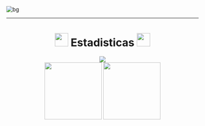 ![bg][banner-JairTorres1003Tec]

---
<h1 align="center">
  <img src="https://user-images.githubusercontent.com/83931760/168726968-149eb0fc-a4b6-44f1-861a-bc7c0c6eb009.gif" width="35">
  <span>Estadisticas</span>
  <img src="https://user-images.githubusercontent.com/83931760/168726968-149eb0fc-a4b6-44f1-861a-bc7c0c6eb009.gif" width="35">
</h1>

<div align="center">
  <img src="https://github-readme-streak-stats.herokuapp.com?user=JairTorres1003&theme=github-dark-blue&hide_border=true&date_format=j%20M%5B%20Y%5D"/>
</div>
<div align="center">
  <img height="150em" src="https://github-readme-stats.vercel.app/api/top-langs/?username=JairTorres1003&layout=compact&theme=github_dark"/>
  <img height="150em" src="https://github-readme-stats.vercel.app/api?username=JairTorres1003&show_icons=true&theme=github_dark"/>
</div>




<!-- variables -->
[banner-JairTorres1003Dog]: https://user-images.githubusercontent.com/83931760/168522307-df3dc200-c177-4888-9372-a15679fcce33.jpg
[banner-JairTorres1003Tec]: https://user-images.githubusercontent.com/83931760/168724273-6dec7123-557f-4617-9695-b54c5d54b70f.jpg


